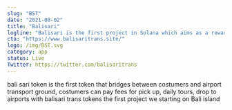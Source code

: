 ```yaml
---
slug: "BST"
date: "2021-08-02"
title: "Balisari"
logline: "Balisari is the first project in Solana which aims as a reward token, our token will ditributed for our costumer who using balisari trans service"
cta: "https://www.balisaritrans.site/"
logo: /img/BST.svg
category: app
status: Live
Twitter: https://twitter.com/balisaritrans
---
```


bali sari token is the first token that bridges between costumers and airport transport ground, costumers can pay fees for pick up, daily tours, drop to airports with balisari trans tokens
the first project we starting on Bali island
